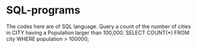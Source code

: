 # SQL-programs
The codes here are of SQL language.
Query a count of the number of cities in CITY having a Population larger than 100,000.
SELECT COUNT(*) FROM city WHERE population > 100000;
